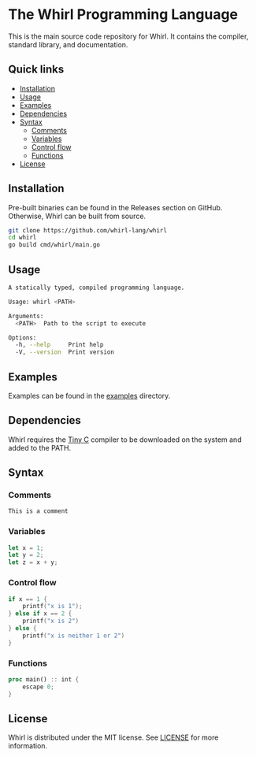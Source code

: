 # The Whirl Programming Language

This is the main source code repository for Whirl. It contains the compiler, standard library, and documentation.

## Quick links

- [Installation](#installation)
- [Usage](#usage)
- [Examples](#examples)
- [Dependencies](#dependencies)
- [Syntax](#syntax)
  - [Comments](#comments)
  - [Variables](#variables)
  - [Control flow](#control-flow)
  - [Functions](#functions)
- [License](#license)

## Installation

Pre-built binaries can be found in the Releases section on GitHub. Otherwise, Whirl can be built from source.

```bash
git clone https://github.com/whirl-lang/whirl
cd whirl
go build cmd/whirl/main.go
```

## Usage

```bash
A statically typed, compiled programming language.

Usage: whirl <PATH>

Arguments:
  <PATH>  Path to the script to execute

Options:
  -h, --help     Print help
  -V, --version  Print version
```

## Examples

Examples can be found in the [examples](examples) directory.

## Dependencies

Whirl requires the [Tiny C](https://bellard.org/tcc/) compiler to be downloaded on the system and added to the PATH.

## Syntax

### Comments

```rust
This is a comment
```

### Variables

```rust
let x = 1;
let y = 2;
let z = x + y;
```

### Control flow

```c
if x == 1 {
    printf("x is 1");
} else if x == 2 {
    printf("x is 2")
} else {
    printf("x is neither 1 or 2")
}
```

### Functions

```rust
proc main() :: int {
    escape 0;
}
```

## License

Whirl is distributed under the MIT license. See [LICENSE](LICENSE) for more information.
